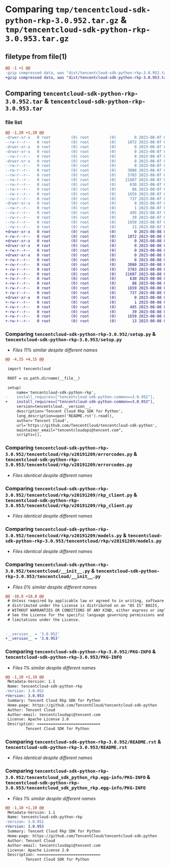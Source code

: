 # Comparing `tmp/tencentcloud-sdk-python-rkp-3.0.952.tar.gz` & `tmp/tencentcloud-sdk-python-rkp-3.0.953.tar.gz`

## filetype from file(1)

```diff
@@ -1 +1 @@
-gzip compressed data, was "dist/tencentcloud-sdk-python-rkp-3.0.952.tar", last modified: Mon Aug  7 09:00:16 2023, max compression
+gzip compressed data, was "dist/tencentcloud-sdk-python-rkp-3.0.953.tar", last modified: Tue Aug  8 00:30:38 2023, max compression
```

## Comparing `tencentcloud-sdk-python-rkp-3.0.952.tar` & `tencentcloud-sdk-python-rkp-3.0.953.tar`

### file list

```diff
@@ -1,20 +1,20 @@
-drwxr-xr-x   0 root         (0) root         (0)        0 2023-08-07 09:00:16.000000 tencentcloud-sdk-python-rkp-3.0.952/
--rw-r--r--   0 root         (0) root         (0)     1072 2023-08-07 09:00:16.000000 tencentcloud-sdk-python-rkp-3.0.952/setup.py
-drwxr-xr-x   0 root         (0) root         (0)        0 2023-08-07 09:00:16.000000 tencentcloud-sdk-python-rkp-3.0.952/tencentcloud/
-drwxr-xr-x   0 root         (0) root         (0)        0 2023-08-07 09:00:16.000000 tencentcloud-sdk-python-rkp-3.0.952/tencentcloud/rkp/
--rw-r--r--   0 root         (0) root         (0)        0 2023-08-07 09:00:16.000000 tencentcloud-sdk-python-rkp-3.0.952/tencentcloud/rkp/__init__.py
-drwxr-xr-x   0 root         (0) root         (0)        0 2023-08-07 09:00:16.000000 tencentcloud-sdk-python-rkp-3.0.952/tencentcloud/rkp/v20191209/
--rw-r--r--   0 root         (0) root         (0)        0 2023-08-07 09:00:16.000000 tencentcloud-sdk-python-rkp-3.0.952/tencentcloud/rkp/v20191209/__init__.py
--rw-r--r--   0 root         (0) root         (0)     3080 2023-08-07 09:00:16.000000 tencentcloud-sdk-python-rkp-3.0.952/tencentcloud/rkp/v20191209/errorcodes.py
--rw-r--r--   0 root         (0) root         (0)     3783 2023-08-07 09:00:16.000000 tencentcloud-sdk-python-rkp-3.0.952/tencentcloud/rkp/v20191209/rkp_client.py
--rw-r--r--   0 root         (0) root         (0)    21607 2023-08-07 09:00:16.000000 tencentcloud-sdk-python-rkp-3.0.952/tencentcloud/rkp/v20191209/models.py
--rw-r--r--   0 root         (0) root         (0)      630 2023-08-07 09:00:16.000000 tencentcloud-sdk-python-rkp-3.0.952/tencentcloud/__init__.py
--rw-r--r--   0 root         (0) root         (0)       88 2023-08-07 09:00:16.000000 tencentcloud-sdk-python-rkp-3.0.952/setup.cfg
--rw-r--r--   0 root         (0) root         (0)     1659 2023-08-07 09:00:16.000000 tencentcloud-sdk-python-rkp-3.0.952/PKG-INFO
--rw-r--r--   0 root         (0) root         (0)      737 2023-08-07 09:00:16.000000 tencentcloud-sdk-python-rkp-3.0.952/README.rst
-drwxr-xr-x   0 root         (0) root         (0)        0 2023-08-07 09:00:16.000000 tencentcloud-sdk-python-rkp-3.0.952/tencentcloud_sdk_python_rkp.egg-info/
--rw-r--r--   0 root         (0) root         (0)        1 2023-08-07 09:00:16.000000 tencentcloud-sdk-python-rkp-3.0.952/tencentcloud_sdk_python_rkp.egg-info/dependency_links.txt
--rw-r--r--   0 root         (0) root         (0)      495 2023-08-07 09:00:16.000000 tencentcloud-sdk-python-rkp-3.0.952/tencentcloud_sdk_python_rkp.egg-info/SOURCES.txt
--rw-r--r--   0 root         (0) root         (0)       39 2023-08-07 09:00:16.000000 tencentcloud-sdk-python-rkp-3.0.952/tencentcloud_sdk_python_rkp.egg-info/requires.txt
--rw-r--r--   0 root         (0) root         (0)     1659 2023-08-07 09:00:16.000000 tencentcloud-sdk-python-rkp-3.0.952/tencentcloud_sdk_python_rkp.egg-info/PKG-INFO
--rw-r--r--   0 root         (0) root         (0)       13 2023-08-07 09:00:16.000000 tencentcloud-sdk-python-rkp-3.0.952/tencentcloud_sdk_python_rkp.egg-info/top_level.txt
+drwxr-xr-x   0 root         (0) root         (0)        0 2023-08-08 00:30:38.000000 tencentcloud-sdk-python-rkp-3.0.953/
+-rw-r--r--   0 root         (0) root         (0)     1072 2023-08-08 00:30:38.000000 tencentcloud-sdk-python-rkp-3.0.953/setup.py
+drwxr-xr-x   0 root         (0) root         (0)        0 2023-08-08 00:30:38.000000 tencentcloud-sdk-python-rkp-3.0.953/tencentcloud/
+drwxr-xr-x   0 root         (0) root         (0)        0 2023-08-08 00:30:38.000000 tencentcloud-sdk-python-rkp-3.0.953/tencentcloud/rkp/
+-rw-r--r--   0 root         (0) root         (0)        0 2023-08-08 00:30:38.000000 tencentcloud-sdk-python-rkp-3.0.953/tencentcloud/rkp/__init__.py
+drwxr-xr-x   0 root         (0) root         (0)        0 2023-08-08 00:30:38.000000 tencentcloud-sdk-python-rkp-3.0.953/tencentcloud/rkp/v20191209/
+-rw-r--r--   0 root         (0) root         (0)        0 2023-08-08 00:30:38.000000 tencentcloud-sdk-python-rkp-3.0.953/tencentcloud/rkp/v20191209/__init__.py
+-rw-r--r--   0 root         (0) root         (0)     3080 2023-08-08 00:30:38.000000 tencentcloud-sdk-python-rkp-3.0.953/tencentcloud/rkp/v20191209/errorcodes.py
+-rw-r--r--   0 root         (0) root         (0)     3783 2023-08-08 00:30:38.000000 tencentcloud-sdk-python-rkp-3.0.953/tencentcloud/rkp/v20191209/rkp_client.py
+-rw-r--r--   0 root         (0) root         (0)    21607 2023-08-08 00:30:38.000000 tencentcloud-sdk-python-rkp-3.0.953/tencentcloud/rkp/v20191209/models.py
+-rw-r--r--   0 root         (0) root         (0)      630 2023-08-08 00:30:38.000000 tencentcloud-sdk-python-rkp-3.0.953/tencentcloud/__init__.py
+-rw-r--r--   0 root         (0) root         (0)       88 2023-08-08 00:30:38.000000 tencentcloud-sdk-python-rkp-3.0.953/setup.cfg
+-rw-r--r--   0 root         (0) root         (0)     1659 2023-08-08 00:30:38.000000 tencentcloud-sdk-python-rkp-3.0.953/PKG-INFO
+-rw-r--r--   0 root         (0) root         (0)      737 2023-08-08 00:30:38.000000 tencentcloud-sdk-python-rkp-3.0.953/README.rst
+drwxr-xr-x   0 root         (0) root         (0)        0 2023-08-08 00:30:38.000000 tencentcloud-sdk-python-rkp-3.0.953/tencentcloud_sdk_python_rkp.egg-info/
+-rw-r--r--   0 root         (0) root         (0)        1 2023-08-08 00:30:38.000000 tencentcloud-sdk-python-rkp-3.0.953/tencentcloud_sdk_python_rkp.egg-info/dependency_links.txt
+-rw-r--r--   0 root         (0) root         (0)      495 2023-08-08 00:30:38.000000 tencentcloud-sdk-python-rkp-3.0.953/tencentcloud_sdk_python_rkp.egg-info/SOURCES.txt
+-rw-r--r--   0 root         (0) root         (0)       39 2023-08-08 00:30:38.000000 tencentcloud-sdk-python-rkp-3.0.953/tencentcloud_sdk_python_rkp.egg-info/requires.txt
+-rw-r--r--   0 root         (0) root         (0)     1659 2023-08-08 00:30:38.000000 tencentcloud-sdk-python-rkp-3.0.953/tencentcloud_sdk_python_rkp.egg-info/PKG-INFO
+-rw-r--r--   0 root         (0) root         (0)       13 2023-08-08 00:30:38.000000 tencentcloud-sdk-python-rkp-3.0.953/tencentcloud_sdk_python_rkp.egg-info/top_level.txt
```

### Comparing `tencentcloud-sdk-python-rkp-3.0.952/setup.py` & `tencentcloud-sdk-python-rkp-3.0.953/setup.py`

 * *Files 11% similar despite different names*

```diff
@@ -4,15 +4,15 @@
 
 import tencentcloud
 
 ROOT = os.path.dirname(__file__)
 
 setup(
     name='tencentcloud-sdk-python-rkp',
-    install_requires=["tencentcloud-sdk-python-common==3.0.952"],
+    install_requires=["tencentcloud-sdk-python-common==3.0.953"],
     version=tencentcloud.__version__,
     description='Tencent Cloud Rkp SDK for Python',
     long_description=open('README.rst').read(),
     author='Tencent Cloud',
     url='https://github.com/TencentCloud/tencentcloud-sdk-python',
     maintainer_email="tencentcloudapi@tencent.com",
     scripts=[],
```

### Comparing `tencentcloud-sdk-python-rkp-3.0.952/tencentcloud/rkp/v20191209/errorcodes.py` & `tencentcloud-sdk-python-rkp-3.0.953/tencentcloud/rkp/v20191209/errorcodes.py`

 * *Files identical despite different names*

### Comparing `tencentcloud-sdk-python-rkp-3.0.952/tencentcloud/rkp/v20191209/rkp_client.py` & `tencentcloud-sdk-python-rkp-3.0.953/tencentcloud/rkp/v20191209/rkp_client.py`

 * *Files identical despite different names*

### Comparing `tencentcloud-sdk-python-rkp-3.0.952/tencentcloud/rkp/v20191209/models.py` & `tencentcloud-sdk-python-rkp-3.0.953/tencentcloud/rkp/v20191209/models.py`

 * *Files identical despite different names*

### Comparing `tencentcloud-sdk-python-rkp-3.0.952/tencentcloud/__init__.py` & `tencentcloud-sdk-python-rkp-3.0.953/tencentcloud/__init__.py`

 * *Files 0% similar despite different names*

```diff
@@ -10,8 +10,8 @@
 # Unless required by applicable law or agreed to in writing, software
 # distributed under the License is distributed on an "AS IS" BASIS,
 # WITHOUT WARRANTIES OR CONDITIONS OF ANY KIND, either express or implied.
 # See the License for the specific language governing permissions and
 # limitations under the License.
 
 
-__version__ = '3.0.952'
+__version__ = '3.0.953'
```

### Comparing `tencentcloud-sdk-python-rkp-3.0.952/PKG-INFO` & `tencentcloud-sdk-python-rkp-3.0.953/PKG-INFO`

 * *Files 1% similar despite different names*

```diff
@@ -1,10 +1,10 @@
 Metadata-Version: 1.1
 Name: tencentcloud-sdk-python-rkp
-Version: 3.0.952
+Version: 3.0.953
 Summary: Tencent Cloud Rkp SDK for Python
 Home-page: https://github.com/TencentCloud/tencentcloud-sdk-python
 Author: Tencent Cloud
 Author-email: tencentcloudapi@tencent.com
 License: Apache License 2.0
 Description: ============================
         Tencent Cloud SDK for Python
```

### Comparing `tencentcloud-sdk-python-rkp-3.0.952/README.rst` & `tencentcloud-sdk-python-rkp-3.0.953/README.rst`

 * *Files identical despite different names*

### Comparing `tencentcloud-sdk-python-rkp-3.0.952/tencentcloud_sdk_python_rkp.egg-info/PKG-INFO` & `tencentcloud-sdk-python-rkp-3.0.953/tencentcloud_sdk_python_rkp.egg-info/PKG-INFO`

 * *Files 1% similar despite different names*

```diff
@@ -1,10 +1,10 @@
 Metadata-Version: 1.1
 Name: tencentcloud-sdk-python-rkp
-Version: 3.0.952
+Version: 3.0.953
 Summary: Tencent Cloud Rkp SDK for Python
 Home-page: https://github.com/TencentCloud/tencentcloud-sdk-python
 Author: Tencent Cloud
 Author-email: tencentcloudapi@tencent.com
 License: Apache License 2.0
 Description: ============================
         Tencent Cloud SDK for Python
```

